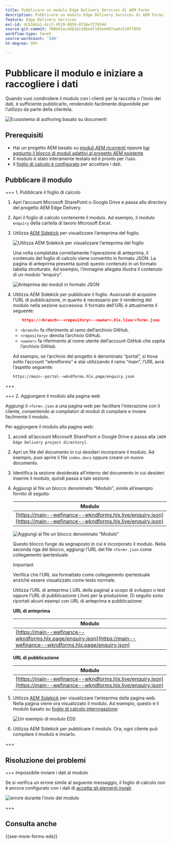 ```yaml
---
title: Pubblicare un modulo Edge Delivery Services di AEM Forms
description: Pubblicare un modulo Edge Delivery Services di AEM Forms
feature: Edge Delivery Services
exl-id: dcb16da1-dcc2-4529-8859-0716e727b54d
source-git-commit: 708b63aca6b1613dbedf193edd07aadc510ff859
workflow-type: tm+mt
source-wordcount: '549'
ht-degree: 99%

---
```


# Pubblicare il modulo e iniziare a raccogliere i dati

Quando vuoi condividere il modulo con i clienti per la raccolta o l’invio dei dati, è sufficiente pubblicarlo, rendendolo facilmente disponibile per l’utilizzo da parte della clientela.

![Ecosistema di authoring basato su documenti](/help/edge/assets/document-based-authoring-workflow-publish-form.png)

## Prerequisiti

* Hai un progetto AEM basato su [moduli AEM ricorrenti](/help/edge/docs/forms/tutorial.md#create-a-new-aem-project-pre-configured-with-adaptive-forms-block) oppure [hai aggiunto il blocco di moduli adattivi al progetto AEM esistente](/help/edge/docs/forms/tutorial.md#add-adaptive-forms-block-to-your-existing-aem-project)
* Il modulo è stato interamente testato ed è pronto per l’uso.
* Il [foglio di calcolo è configurato](/help/edge/docs/forms/submit-forms.md) per accettare i dati.


## Pubblicare il modulo

+++ 1. Pubblicare il foglio di calcolo

1. Apri l’account Microsoft SharePoint o Google Drive e passa alla directory del progetto AEM Edge Delivery.

1. Apri il foglio di calcolo contenente il modulo. Ad esempio, il modulo `enquiry` della cartella di lavoro Microsoft Excel.

1. Utilizza [AEM Sidekick](https://www.aem.live/developer/tutorial#preview-and-publish-your-content) per visualizzare l’anteprima del foglio.

   ![Utilizza AEM Sidekick per visualizzare l’anteprima del foglio](/help/edge/assets/preview-form.png)

   Una volta completata correttamente l’operazione di anteprima, il contenuto del foglio di calcolo viene convertito in formato JSON. La pagina di anteprima presenta quindi questo contenuto in un formato tabella strutturato. Ad esempio, l’immagine allegata illustra il contenuto di un modulo “enquiry”.

   ![Anteprima dei moduli in formato JSON](/help/edge/assets/forms-preview-json-format.png)

1. Utilizza AEM Sidekick per pubblicare il foglio. Assicurati di acquisire l’URL di pubblicazione, in quanto è necessario per il rendering del modulo nella sezione successiva. Il formato dell’URL è attualmente il seguente:


   ```JSON
       https://<branch>--<repository>--<owner>.hlx.live/<form>.json
   ```

   * `<branch>` fa riferimento al ramo dell’archivio GitHub.
   * `<repository>` denota l’archivio GitHub.
   * `<owner>` fa riferimento al nome utente dell’account GitHub che ospita l’archivio GitHub.

   Ad esempio, se l’archivio del progetto è denominato “portal”, si trova sotto l’account “wkndforms” e stai utilizzando il ramo “main”, l’URL avrà l’aspetto seguente:

   `https://main--portal--wkndforms.hlx.page/enquiry.json`

+++

+++ 2. Aggiungere il modulo alla pagina web

Aggiungi il `<form>.json` a una pagina web per facilitare l’interazione con il cliente, consentendo ai compilatori di moduli di compilare e inviare facilmente il modulo.


Per aggiungere il modulo alla pagina web:

1. accedi all’account Microsoft SharePoint o Google Drive e passa alla `[AEM Edge Delivery project directory]`.

1. Apri un file del documento in cui desideri incorporare il modulo. Ad esempio, puoi aprire il file `index.docx` oppure creare un nuovo documento.

1. Identifica la sezione desiderata all’interno del documento in cui desideri inserire il modulo, quindi passa a tale sezione.

1. Aggiungi al file un blocco denominato “Modulo”, simile all’esempio fornito di seguito:

   | Modulo |
   |---|
   | [https://main--wefinance--wkndforms.hlx.live/enquiry.json](https://main--wefinance--wkndforms.hlx.live/enquiry.json) |

   ![Aggiungi al file un blocco denominato “Modulo”](/help/edge/assets/enquiry-doc-to-embed-form.png)

   Questo blocco funge da segnaposto in cui è incorporato il modulo. Nella seconda riga del blocco, aggiungi l’URL del file `<form>.json` come collegamento ipertestuale.

   >[!IMPORTANT]
   >
   >
   > Verifica che l’URL sia formattato come collegamento ipertestuale anziché essere visualizzato come testo normale.

   Utilizza l’URL di anteprima (.URL della pagina) a scopo di sviluppo o test oppure l’URL di pubblicazione (.live) per la produzione. Di seguito sono riportati alcuni esempi con URL di anteprima e pubblicazione:

   **URL di anteprima**

   | Modulo |
   |---|
   | [https://main--wefinance--wkndforms.hlx.page/enquiry.json](https://main--wefinance--wkndforms.hlx.page/enquiry.json) |


   **URL di pubblicazione**

   | Modulo |
   |---|
   | [https://main--wefinance--wkndforms.hlx.live/enquiry.json](https://main--wefinance--wkndforms.hlx.live/enquiry.json) |

1. Utilizza [AEM Sidekick](https://www.aem.live/developer/tutorial#preview-and-publish-your-content) per visualizzare l’anteprima della pagina web. Nella pagina viene ora visualizzato il modulo. Ad esempio, questo è il modulo basato su [foglio di calcolo interrogazione](https://docs.google.com/spreadsheets/d/196lukD028RDK_evBelkOonPxC7w0l_IiJ-Yx3DvMfNk/edit#gid=0):


   ![Un esempio di modulo EDS](/help/edge/assets/eds-form.png)

1. Utilizza AEM Sidekick per pubblicare il modulo. Ora, ogni cliente può compilare il modulo e inviarlo.

+++

## Risoluzione dei problemi

+++ Impossibile inviare i dati al modulo

Se si verifica un errore simile al seguente messaggio, il foglio di calcolo non è ancora configurato con i dati di [accetta gli elementi inviati](/help/edge/docs/forms/submit-forms.md).

![errore durante l’invio del modulo](/help/edge/assets/form-error.png)

+++


## Consulta anche

{{see-more-forms-eds}}

